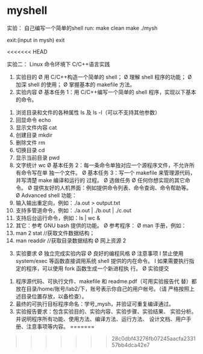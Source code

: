 # myshell
实验：
自己编写一个简单的shell
run:
make clean
make
./mysh

exit:(input in mysh)
exit 

<<<<<<< HEAD

实验二： Linux 命令环境下 C/C++语言实践
1. 实验目的
Ø 用 C/C++构造一个简单的 shell；
Ø 理解 shell 程序的功能；
Ø 加深 shell 的使用；
Ø 掌握基本的 makefile 方法。
2. 实验内容
Ø 基本任务 1：用 C/C++编写一个简单的 shell 程序，实现以下基本的命令。
1) 浏览目录和文件的各种属性 ls 及 ls -l（可以不支持其他参数）
2) 回显命令 echo
3) 显示文件内容 cat
4) 创建目录 mkdir
5) 删除文件 rm
6) 切换目录 cd
7) 显示当前目录 pwd
8) 文字统计 wc
Ø 基本任务 2：每一条命令单独对应一个源程序文件，不允许所有命令写在单
独一个文件。
Ø 基本任务 3：写一个 makefile 来管理源代码，并写清楚 make 编译和运行的
过程。
Ø 选做任务
Ø 任何你想实现的其它命令。
Ø 提供友好的人机界面：例如提供命令列表、命令查询、命令帮助等。
Ø Advanced shell 功能：
1) 输入输出重定向，例如：./a.out > output.txt
2) 支持多管道命令，例如：./a.out | ./b.out | ./c.out
3) 支持后台运行命令，例如：ls | wc &
4) 其它：参考 GNU bash 提供的功能。
Ø 参考程序：
Ø man 手册，例如：
1) man 2 stat //获取文件数据结构；
2) man readdir //获取目录数据结构
Ø 网上资源
2
3. 实验要求
Ø 独立完成实验内容
Ø 良好的编程风格
Ø 注意事项
l 禁止使用 system/exec 等函数直接调用系统 shell 提供的内在命令。
l 如果需要执行指定的程序，可以使用 fork 函数生成一个新进程执
行。
Ø 实验提交
1) 程序源代码、可执行文件、makefile 和 readme.pdf（可用实验报告代
替）都放在目录/home/账号/lab2/下，账号表示你自己的用户帐号。（请
严格按照上述目录位置存放，以备检查）。
2) 最终的可执行目标程序命名：学号_mysh，并验证可重复编译通过。
3) 实验报告要求：包含实验目的、实验内容、实验步骤、实验结果、
实验分析。并说明程序所有功能、使用方法、编译方法、运行方法、
设计文档、用户手册、注意事项等内容。
=======
>>>>>>> 28c0dbf43276fb07245aacfa233157bb4dca42e7
